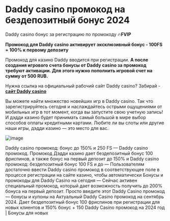 # Daddy casino промокод на бездепозитный бонус 2024
Daddy casino бонус за регистрацию по промокоду 🔥**FVIP**

**Промокод для Daddy casino активирует эксклюзивный бонус - 100FS + 100% к первому депозиту**

Промокод для казино Daddy вводится при регистрации. **А после создания игрового счета бонусы от Daddy casino за промокод требуют активации. Для этого нужно пополнить игровой счет на сумму от 500 RUB.**

Нужна ссылка на официальный рабочий сайт Daddy casino? Забирай - **[сайт Daddy casino](https://linksc.ru/daddy_fvip)**

Вы можете найти множество новейших игр в Daddy casino. Так что зарегистрируйтесь сегодня и наслаждайтесь острыми ощущениями от мобильных игр в тот момент, когда вы запустите свою учетную запись! И дэдди казино будет принимать самый большой в мире выбор способов оплаты кредитными картами. Любите ли вы слоты или другие наши игры, дэдди казино — это место для вас.

![image](https://github.com/user-attachments/assets/638ea293-599d-438f-bd02-f3cc12d8cd83)


Daddy casino промокод: бонус до 150% и 250 FS — Daddy casino промокод. Промокод Дэдди казино дает бездепозитный бонус 100 фриспинов, а также бонус на первый депозит до 150% и Daddy casino промокод: бездепозитный бонус 100 FS и до — Пользователям достаточно ввести Daddy casino промокод в соответствующее поле в процессе регистрации на сайте казино, чтобы автоматически Бонусы и промокоды для Daddy Casino на сегодня — Сейчас активен специальный промокод, который дает возможность получить до 200% бонуса на первый депозит. Просто введите этот Daddy Casino промокод — бонусы и купоны на Актуальный Daddy Casino промокод на сентябрь 2024. Дает бездепозитный бонус 100 фриспинов при регистрации для новых клиентов и 150% бонус + 150 Daddy Casino промокод на 2024 год | Бонусы для новых
